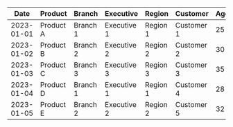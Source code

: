 | Date       | Product   | Branch   | Executive    | Region   | Customer    | Age | Gender | Income | Revenue | Expenses | Profit |
|------------|-----------|----------|--------------|----------|-------------|-----|--------|--------|---------|----------|--------|
| 2023-01-01 | Product A | Branch 1 | Executive 1  | Region 1 | Customer 1  | 25  | Male   | 50000  | 10000   | 6000     | 4000   |
| 2023-01-02 | Product B | Branch 2 | Executive 2  | Region 2 | Customer 2  | 30  | Female | 60000  | 15000   | 8000     | 7000   |
| 2023-01-03 | Product C | Branch 3 | Executive 3  | Region 3 | Customer 3  | 35  | Male   | 70000  | 12000   | 7000     | 5000   |
| 2023-01-04 | Product D | Branch 1 | Executive 1  | Region 1 | Customer 4  | 28  | Female | 55000  | 8000    | 4000     | 4000   |
| 2023-01-05 | Product E | Branch 2 | Executive 2  | Region 2 | Customer 5  | 32  | Male   | 65000  | 11000   | 6000     | 5000   |

